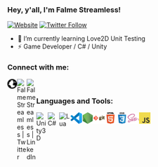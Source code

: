 ### Hey, y'all, I'm Falme Streamless!

[![Website](https://img.shields.io/website?label=falmeStreamless.com&style=for-the-badge&url=http://falme.com.br/portfolio/index.php)](http://falme.com.br/portfolio/index.php)
[![Twitter Follow](https://img.shields.io/twitter/follow/falmeStreamless?color=1DA1F2&logo=twitter&style=for-the-badge)](https://twitter.com/intent/follow?original_referer=https%3A%2F%2Fgithub.com%2FfalmeStreamless&screen_name=falmeStreamless)

- 🌱 I’m currently learning Love2D Unit Testing
- ⚡ Game Developer / C# / Unity

### Connect with me:

[<img align="left" alt="falme.com.br" width="22px" src="https://raw.githubusercontent.com/iconic/open-iconic/master/svg/globe.svg" />][website]
[<img align="left" alt="Falme Streamless | Twitter" width="22px" src="https://cdn.jsdelivr.net/npm/simple-icons@v3/icons/twitter.svg" />][twitter]
[<img align="left" alt="Falme Streamless | LinkedIn" width="22px" src="https://cdn.jsdelivr.net/npm/simple-icons@v3/icons/linkedin.svg" />][linkedin]

<br />

### Languages and Tools:

[<img align="left" alt="Unity3D" width="26px" src="https://cdn.jsdelivr.net/npm/simple-icons@v3/icons/unity.svg" />][github]
[<img align="left" alt="C#" width="26px" src="https://cdn.jsdelivr.net/npm/simple-icons@v3/icons/csharp.svg" />][github]
[<img align="left" alt="Lua" width="26px" src="https://cdn.jsdelivr.net/npm/simple-icons@v3/icons/lua.svg" />][github]
[<img align="left" alt="Visual Studio Code" width="26px" src="https://raw.githubusercontent.com/github/explore/80688e429a7d4ef2fca1e82350fe8e3517d3494d/topics/visual-studio-code/visual-studio-code.png" />][github]
[<img align="left" alt="Node.js" width="26px" src="https://raw.githubusercontent.com/github/explore/80688e429a7d4ef2fca1e82350fe8e3517d3494d/topics/nodejs/nodejs.png" />][github]
[<img align="left" alt="Git" width="26px" src="https://raw.githubusercontent.com/github/explore/80688e429a7d4ef2fca1e82350fe8e3517d3494d/topics/git/git.png" />][github]
[<img align="left" alt="HTML5" width="26px" src="https://raw.githubusercontent.com/github/explore/80688e429a7d4ef2fca1e82350fe8e3517d3494d/topics/html/html.png" />][github]
[<img align="left" alt="CSS3" width="26px" src="https://raw.githubusercontent.com/github/explore/80688e429a7d4ef2fca1e82350fe8e3517d3494d/topics/css/css.png" />][github]
[<img align="left" alt="Sass" width="26px" src="https://raw.githubusercontent.com/github/explore/80688e429a7d4ef2fca1e82350fe8e3517d3494d/topics/sass/sass.png" />][github]
[<img align="left" alt="JavaScript" width="26px" src="https://raw.githubusercontent.com/github/explore/80688e429a7d4ef2fca1e82350fe8e3517d3494d/topics/javascript/javascript.png" />][github]

<br />
<br />

[website]: http://falme.com.br/portfolio/index.php
[twitter]: https://twitter.com/FalmeStreamless
[instagram]: https://www.instagram.com/falmestreamless/
[linkedin]: https://www.linkedin.com/in/falme/
[github]: https://github.com/Falme
